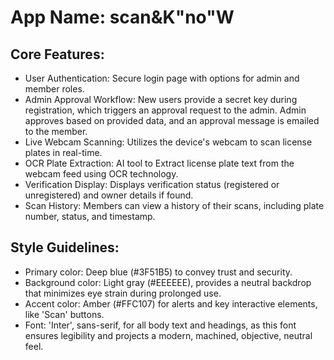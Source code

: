 # **App Name**: scan&K"no"W

## Core Features:

- User Authentication: Secure login page with options for admin and member roles.
- Admin Approval Workflow: New users provide a secret key during registration, which triggers an approval request to the admin. Admin approves based on provided data, and an approval message is emailed to the member.
- Live Webcam Scanning: Utilizes the device's webcam to scan license plates in real-time.
- OCR Plate Extraction: AI tool to Extract license plate text from the webcam feed using OCR technology.
- Verification Display: Displays verification status (registered or unregistered) and owner details if found.
- Scan History: Members can view a history of their scans, including plate number, status, and timestamp.

## Style Guidelines:

- Primary color: Deep blue (#3F51B5) to convey trust and security.
- Background color: Light gray (#EEEEEE), provides a neutral backdrop that minimizes eye strain during prolonged use.
- Accent color: Amber (#FFC107) for alerts and key interactive elements, like 'Scan' buttons.
- Font: 'Inter', sans-serif, for all body text and headings, as this font ensures legibility and projects a modern, machined, objective, neutral feel.
